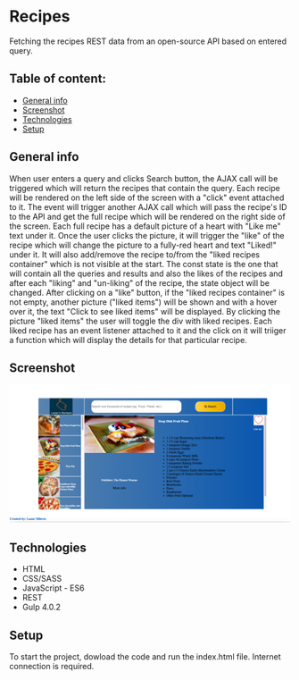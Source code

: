 # Recipes
Fetching the recipes REST data from an open-source API based on entered query. 

## Table of content: 
* [General info](#general_info)
* [Screenshot](#screenshot)
* [Technologies](#technologies)
* [Setup](#setup)

## General info

When user enters a query and clicks Search button, the AJAX call will be triggered which will return the recipes that contain the query. Each recipe will be rendered on the left side of the screen with a "click" event attached to it. The event will trigger another AJAX call which will pass the recipe's ID to the API and get the full recipe which will be rendered on the right side of the screen. 
Each full recipe has a default picture of a heart with "Like me" text under it. Once the user clicks the picture, it will trigger the "like" of the recipe which will change the picture to a fully-red heart and text "Liked!" under it. It will also add/remove the recipe to/from the "liked recipes container" which is not visible at the start. 
The const state is the one that will contain all the queries and results and also the likes of the recipes and after each "liking" and "un-liking" of the recipe, the state object will be changed. After clicking on a "like" button, if the "liked recipes container" is not empty, another picture ("liked items") will be shown and with a hover over it, the text "Click to see liked items" will be displayed. 
By clicking the picture "liked items" the user will toggle the div with liked recipes. Each liked recipe has an event listener attached to it and the click on it will triiger a function which will display the details for that particular recipe. 

## Screenshot

![alt text](https://github.com/lazarmilovic/Recipes/blob/main/Preview.png?raw=true)

## Technologies
* HTML
* CSS/SASS
* JavaScript - ES6 
* REST 
* Gulp 4.0.2

## Setup 

To start the project, dowload the code and run the index.html file. Internet connection is required. 



